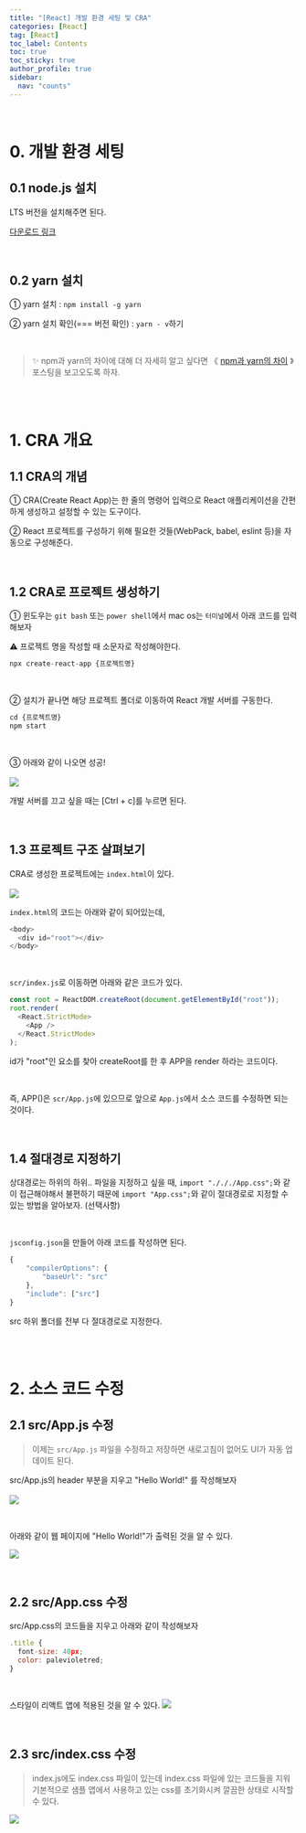 ```yaml
---
title: "[React] 개발 환경 세팅 및 CRA"
categories: [React]
tag: [React]
toc_label: Contents
toc: true
toc_sticky: true
author_profile: true
sidebar:
  nav: "counts"
---
```


<br>

# 0. 개발 환경 세팅

## 0.1 node.js 설치

LTS 버전을 설치해주면 된다.

[다운로드 링크](https://nodejs.org/en/download)

<br>

## 0.2 yarn 설치

① yarn 설치 : `npm install -g yarn`

② yarn 설치 확인(=== 버전 확인) : `yarn - v`하기

<br>

> ✨ npm과 yarn의 차이에 대해 더 자세히 알고 싶다면 《 [npm과 yarn의 차이](https://mynamesieun.github.io/etc/npm%EA%B3%BC-yarn%EC%9D%98-%EC%B0%A8%EC%9D%B4/) 》포스팅을 보고오도록 하자.

<br><br>

# 1. CRA 개요

## 1.1 CRA의 개념

① CRA(Create React App)는 한 줄의 명령어 입력으로 React 애플리케이션을 간편하게 생성하고 설정할 수 있는 도구이다.

② React 프로젝트를 구성하기 위해 필요한 것들(WebPack, babel, eslint 등)을 자동으로 구성해준다.

<br>

## 1.2 CRA로 프로젝트 생성하기

① 윈도우는 `git bash` 또는 `power shell`에서 mac os는 `터미널`에서 아래 코드를 입력해보자

⚠️ 프로젝트 명을 작성할 때 소문자로 작성해야한다.

```js
npx create-react-app {프로젝트명}
```

<br>

② 설치가 끝나면 해당 프로젝트 폴더로 이동하여 React 개발 서버를 구동한다.

```js
cd {프로젝트명}
npm start
```

<br>

③ 아래와 같이 나오면 성공!<br><br>
![](https://velog.velcdn.com/images/sieunpark/post/0b2310fe-6a3e-43b1-8223-5bac30fc78fe/image.png)

개발 서버를 끄고 싶을 때는 [Ctrl + c]를 누르면 된다.

<br>

## 1.3 프로젝트 구조 살펴보기

CRA로 생성한 프로젝트에는 `index.html`이 있다.<br><br>
![](2024-01-17-15-51-00.png)

`index.html`의 코드는 아래와 같이 되어있는데,

```js
<body>
  <div id="root"></div>
</body>
```

<br>

`scr/index.js`로 이동하면 아래와 같은 코드가 있다.

```js
const root = ReactDOM.createRoot(document.getElementById("root"));
root.render(
  <React.StrictMode>
    <App />
  </React.StrictMode>
);
```

id가 "root"인 요소를 찾아 createRoot를 한 후 APP을 render 하라는 코드이다.

<br>

즉, APP()은 `scr/App.js`에 있으므로 앞으로 `App.js`에서 소스 코드를 수정하면 되는 것이다.

<br>

## 1.4 절대경로 지정하기

상대경로는 하위의 하위.. 파일을 지정하고 싶을 때, `import "./././App.css";`와 같이 접근해야해서 불편하기 때문에 `import "App.css";`와 같이 절대경로로 지정할 수 있는 방법을 알아보자. (선택사항)

<br>

`jsconfig.json`을 만들어 아래 코드를 작성하면 된다.

```js
{
	"compilerOptions": {
		"baseUrl": "src"
	},
	"include": ["src"]
}
```

src 하위 폴더를 전부 다 절대경로로 지정한다.

<br><br>

# 2. 소스 코드 수정

## 2.1 src/App.js 수정

> 이제는 `src/App.js` 파일을 수정하고 저장하면 새로고침이 없어도 UI가 자동 업데이트 된다.

src/App.js의 header 부분을 지우고 "Hello World!" 를 작성해보자<br><br>
![](https://velog.velcdn.com/images/sieunpark/post/6ed9c1db-6362-43b3-87f7-a6e8081478a7/image.png)

<br>

아래와 같이 웹 페이지에 "Hello World!"가 출력된 것을 알 수 있다.

![](https://velog.velcdn.com/images/sieunpark/post/578519fb-8386-42c2-b1fd-d1a25bf8e95d/image.png)

<br>

## 2.2 src/App.css 수정

src/App.css의 코드들을 지우고 아래와 같이 작성해보자

```jsx
.title {
  font-size: 40px;
  color: palevioletred;
}
```

<br>

스타일이 리액트 앱에 적용된 것을 알 수 있다.
![](https://velog.velcdn.com/images/sieunpark/post/7b977b32-4831-4c2c-9908-9fbc02e3e6fc/image.png)

<br>

## 2.3 src/index.css 수정

> index.js에도 index.css 파일이 있는데 index.css 파일에 있는 코드들을 지워 기본적으로 샘플 앱에서 사용하고 있는 css를 초기화시켜 깔끔한 상태로 시작할 수 있다.

![](https://velog.velcdn.com/images/sieunpark/post/31dde02b-ffb1-4fcf-bb79-eba38e955a48/image.png)

<br>
